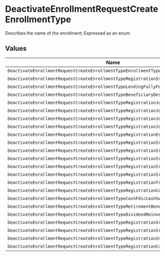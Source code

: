 # DeactivateEnrollmentRequestCreateEnrollmentType

Describes the name of the enrollment; Expressed as an enum


## Values

| Name                                                                                   | Value                                                                                  |
| -------------------------------------------------------------------------------------- | -------------------------------------------------------------------------------------- |
| `DeactivateEnrollmentRequestCreateEnrollmentTypeEnrollmentTypeUnspecified`             | ENROLLMENT_TYPE_UNSPECIFIED                                                            |
| `DeactivateEnrollmentRequestCreateEnrollmentTypeRegistrationIndividual`                | REGISTRATION_INDIVIDUAL                                                                |
| `DeactivateEnrollmentRequestCreateEnrollmentTypeLendingFullyPaidStockLoan`             | LENDING_FULLY_PAID_STOCK_LOAN                                                          |
| `DeactivateEnrollmentRequestCreateEnrollmentTypeBeneficiaryDesignation`                | BENEFICIARY_DESIGNATION                                                                |
| `DeactivateEnrollmentRequestCreateEnrollmentTypeRegistrationJointWros`                 | REGISTRATION_JOINT_WROS                                                                |
| `DeactivateEnrollmentRequestCreateEnrollmentTypeRegistrationJointTic`                  | REGISTRATION_JOINT_TIC                                                                 |
| `DeactivateEnrollmentRequestCreateEnrollmentTypeRegistrationJointTbe`                  | REGISTRATION_JOINT_TBE                                                                 |
| `DeactivateEnrollmentRequestCreateEnrollmentTypeRegistrationJointCp`                   | REGISTRATION_JOINT_CP                                                                  |
| `DeactivateEnrollmentRequestCreateEnrollmentTypeRegistrationEstate`                    | REGISTRATION_ESTATE                                                                    |
| `DeactivateEnrollmentRequestCreateEnrollmentTypeRegistrationIraTraditional`            | REGISTRATION_IRA_TRADITIONAL                                                           |
| `DeactivateEnrollmentRequestCreateEnrollmentTypeRegistrationIraSimple`                 | REGISTRATION_IRA_SIMPLE                                                                |
| `DeactivateEnrollmentRequestCreateEnrollmentTypeRegistrationIraSep`                    | REGISTRATION_IRA_SEP                                                                   |
| `DeactivateEnrollmentRequestCreateEnrollmentTypeRegistrationIraRoth`                   | REGISTRATION_IRA_ROTH                                                                  |
| `DeactivateEnrollmentRequestCreateEnrollmentTypeRegistrationIraRollover`               | REGISTRATION_IRA_ROLLOVER                                                              |
| `DeactivateEnrollmentRequestCreateEnrollmentTypeRegistrationTrust`                     | REGISTRATION_TRUST                                                                     |
| `DeactivateEnrollmentRequestCreateEnrollmentTypeRegistrationCorporation`               | REGISTRATION_CORPORATION                                                               |
| `DeactivateEnrollmentRequestCreateEnrollmentTypeCashFdicCashSweep`                     | CASH_FDIC_CASH_SWEEP                                                                   |
| `DeactivateEnrollmentRequestCreateEnrollmentTypeRetirementBeneficiaryDesignation`      | RETIREMENT_BENEFICIARY_DESIGNATION                                                     |
| `DeactivateEnrollmentRequestCreateEnrollmentTypeDividendReinvestmentPlan`              | DIVIDEND_REINVESTMENT_PLAN                                                             |
| `DeactivateEnrollmentRequestCreateEnrollmentTypeRegistrationIraBeneficiaryTraditional` | REGISTRATION_IRA_BENEFICIARY_TRADITIONAL                                               |
| `DeactivateEnrollmentRequestCreateEnrollmentTypeRegistrationIraBeneficiaryRoth`        | REGISTRATION_IRA_BENEFICIARY_ROTH                                                      |
| `DeactivateEnrollmentRequestCreateEnrollmentTypeRegistrationIndividualForeign`         | REGISTRATION_INDIVIDUAL_FOREIGN                                                        |
| `DeactivateEnrollmentRequestCreateEnrollmentTypeRegistrationCustodial`                 | REGISTRATION_CUSTODIAL                                                                 |